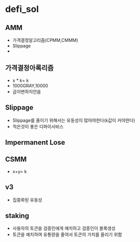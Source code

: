 # defi_sol

## AMM

- 가격결정알고리즘(CPMM,CMMM)
- Slippage
-

## 가격결정아록리즘

- x \* k= k
- 1000GRAY,10000
- 곱이변하지안음

## Slippage

- Slippage를 줄이기 위해서는 유동성이 많아야한다(k값이 커야한다)
- 적은것이 좋은 디파이서비스

## Impermanent Lose

## CSMM

- x+y= k

## v3

- 집중화된 유동성

## staking

- 사용자의 토큰을 검증인에게 예치하고 검증인이 블록생성
- 토큰을 예치하여 유통량을 줄여서 토큰의 가치를 올리기 위함
